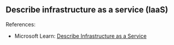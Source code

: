 ## Describe infrastructure as a service (IaaS)


References:

* Microsoft Learn: [Describe Infrastructure as a Service](https://learn.microsoft.com/en-us/training/modules/describe-cloud-service-types/2-describe-infrastructure-service)
